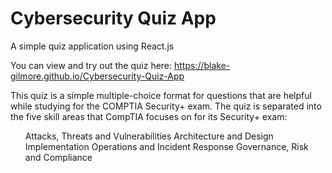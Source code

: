 # Cybersecurity Quiz App
 A simple quiz application using React.js

You can view and try out the quiz here: https://blake-gilmore.github.io/Cybersecurity-Quiz-App

This quiz is a simple multiple-choice format for questions that are helpful while studying for the COMPTIA Security+ exam. The quiz is separated into the five skill areas that CompTIA focuses on for its Security+ exam: 
<ul>
Attacks, Threats and Vulnerabilities
Architecture and Design
Implementation
Operations and Incident Response
Governance, Risk and Compliance
</ul>
